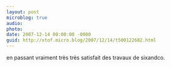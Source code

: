```yaml
---
layout: post
microblog: true
audio: 
photo: 
date: 2007-12-14 00:00:00 -0000
guid: http://xtof.micro.blog/2007/12/14/t500122682.html
---
```

en passant vraiment très très satisfait des travaux de sixandco.

